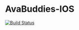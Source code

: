 # AvaBuddies-IOS

[![Build Status](https://travis-ci.org/simson0606/AvaBuddies-IOS.svg?branch=develop)](https://travis-ci.org/simson0606/AvaBuddies-IOS)
